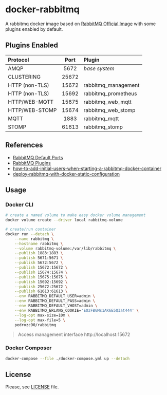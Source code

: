 # docker-rabbitmq

A rabbitmq docker image based on [RabbitMQ Official Image](https://hub.docker.com/_/rabbitmq) with some plugins enabled by default.

## Plugins Enabled

| Protocol       | Port  | Plugin                      |
|:---------------|:-----:|:----------------------------|
| AMQP           | 5672  | *base system*               |
| CLUSTERING     | 25672 |                             |
| HTTP (non-TLS) | 15672 | rabbitmq_management         |
| HTTP (non-TLS) | 15692 | rabbitmq_prometheus         |
| HTTP/WEB-MQTT  | 15675 | rabbitmq_web_mqtt           |
| HTTP/WEB-STOMP | 15674 | rabbitmq_web_stomp          |
| MQTT           | 1883  | rabbitmq_mqtt               |
| STOMP          | 61613 | rabbitmq_stomp              |

## References

-   [RabbitMQ Default Ports](https://www.rabbitmq.com/install-windows-manual.html#ports)
-   [RabbitMQ Plugins](https://www.rabbitmq.com/plugins.html#tier1-plugins)
-   [how-to-add-initial-users-when-starting-a-rabbitmq-docker-container](https://stackoverflow.com/questions/30747469/how-to-add-initial-users-when-starting-a-rabbitmq-docker-container)
-   [deploy-rabbitmq-with-docker-static-configuration](https://thomasdecaux.medium.com/deploy-rabbitmq-with-docker-static-configuration-23ad39cdbf39)

## Usage

### Docker CLI

```bash
# create a named volume to make easy docker volume management
docker volume create --driver local rabbitmq-volume

# create/run container
docker run --detach \
    --name rabbitmq \
    --hostname rabbitmq \
    --volume rabbitmq-volume:/var/lib/rabbitmq \
    --publish 1883:1883 \
    --publish 5671:5671 \
    --publish 5672:5672 \
    --publish 15672:15672 \
    --publish 15674:15674 \
    --publish 15675:15675 \
    --publish 15692:15692 \
    --publish 25672:25672 \
    --publish 61613:61613 \
    --env RABBITMQ_DEFAULT_USER=admin \
    --env RABBITMQ_DEFAULT_PASS=admin \
    --env RABBITMQ_DEFAULT_VHOST=admin \
    --env RABBITMQ_ERLANG_COOKIE='EOzFBGMs1AK6E5QIat444' \
    --log-opt max-size=10m \
    --log-opt max-file=5 \
    pedrozc90/rabbitmq
```

> Access management interface http://localhost:15672

### Docker Composer

```bash
docker-compose --file ./docker-compose.yml up --detach
```

## License

Please, see [LICENSE](./LICENSE) file.

